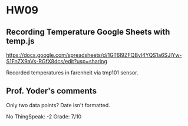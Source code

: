 # HW09

## Recording Temperature Google Sheets with temp.js
https://docs.google.com/spreadsheets/d/1GT6I9ZFQByl4YQS1a6SJlYw-S1FnZX9aVs-RGfX8dcs/edit?usp=sharing

Recorded temperatures in farenheit via tmp101 sensor.

## Prof. Yoder's comments
Only two data points?  Date isn't formatted.

No ThingSpeak:  -2
Grade:  7/10
